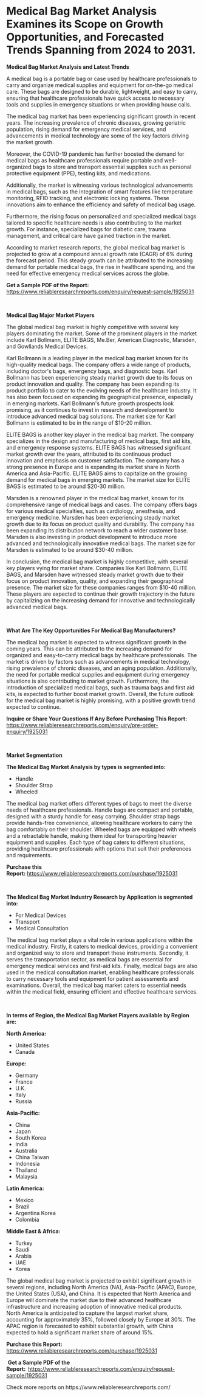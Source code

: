 <p><h1>Medical Bag Market Analysis Examines its Scope on Growth Opportunities, and Forecasted Trends Spanning from 2024 to 2031.</h1></p><p><strong>Medical Bag Market Analysis and Latest Trends</strong></p>
<p><p>A medical bag is a portable bag or case used by healthcare professionals to carry and organize medical supplies and equipment for on-the-go medical care. These bags are designed to be durable, lightweight, and easy to carry, ensuring that healthcare professionals have quick access to necessary tools and supplies in emergency situations or when providing house calls.</p><p>The medical bag market has been experiencing significant growth in recent years. The increasing prevalence of chronic diseases, growing geriatric population, rising demand for emergency medical services, and advancements in medical technology are some of the key factors driving the market growth.</p><p>Moreover, the COVID-19 pandemic has further boosted the demand for medical bags as healthcare professionals require portable and well-organized bags to store and transport essential supplies such as personal protective equipment (PPE), testing kits, and medications.</p><p>Additionally, the market is witnessing various technological advancements in medical bags, such as the integration of smart features like temperature monitoring, RFID tracking, and electronic locking systems. These innovations aim to enhance the efficiency and safety of medical bag usage.</p><p>Furthermore, the rising focus on personalized and specialized medical bags tailored to specific healthcare needs is also contributing to the market growth. For instance, specialized bags for diabetic care, trauma management, and critical care have gained traction in the market.</p><p>According to market research reports, the global medical bag market is projected to grow at a compound annual growth rate (CAGR) of 6% during the forecast period. This steady growth can be attributed to the increasing demand for portable medical bags, the rise in healthcare spending, and the need for effective emergency medical services across the globe.</p></p>
<p><strong>Get a Sample PDF of the Report:&nbsp;</strong> <a href="https://www.reliableresearchreports.com/enquiry/request-sample/1925031">https://www.reliableresearchreports.com/enquiry/request-sample/1925031</a></p>
<p>&nbsp;</p>
<p><strong>Medical Bag Major Market Players</strong></p>
<p><p>The global medical bag market is highly competitive with several key players dominating the market. Some of the prominent players in the market include Karl Bollmann, ELITE BAGS, Me.Ber, American Diagnostic, Marsden, and Gowllands Medical Devices.</p><p>Karl Bollmann is a leading player in the medical bag market known for its high-quality medical bags. The company offers a wide range of products, including doctor's bags, emergency bags, and diagnostic bags. Karl Bollmann has been experiencing steady market growth due to its focus on product innovation and quality. The company has been expanding its product portfolio to cater to the evolving needs of the healthcare industry. It has also been focused on expanding its geographical presence, especially in emerging markets. Karl Bollmann's future growth prospects look promising, as it continues to invest in research and development to introduce advanced medical bag solutions. The market size for Karl Bollmann is estimated to be in the range of $10-20 million.</p><p>ELITE BAGS is another key player in the medical bag market. The company specializes in the design and manufacturing of medical bags, first aid kits, and emergency response systems. ELITE BAGS has witnessed significant market growth over the years, attributed to its continuous product innovation and emphasis on customer satisfaction. The company has a strong presence in Europe and is expanding its market share in North America and Asia-Pacific. ELITE BAGS aims to capitalize on the growing demand for medical bags in emerging markets. The market size for ELITE BAGS is estimated to be around $20-30 million.</p><p>Marsden is a renowned player in the medical bag market, known for its comprehensive range of medical bags and cases. The company offers bags for various medical specialties, such as cardiology, anesthesia, and emergency medicine. Marsden has been experiencing steady market growth due to its focus on product quality and durability. The company has been expanding its distribution network to reach a wider customer base. Marsden is also investing in product development to introduce more advanced and technologically innovative medical bags. The market size for Marsden is estimated to be around $30-40 million.</p><p>In conclusion, the medical bag market is highly competitive, with several key players vying for market share. Companies like Karl Bollmann, ELITE BAGS, and Marsden have witnessed steady market growth due to their focus on product innovation, quality, and expanding their geographical presence. The market size for these companies ranges from $10-40 million. These players are expected to continue their growth trajectory in the future by capitalizing on the increasing demand for innovative and technologically advanced medical bags.</p></p>
<p>&nbsp;</p>
<p><strong>What Are The Key Opportunities For Medical Bag Manufacturers?</strong></p>
<p><p>The medical bag market is expected to witness significant growth in the coming years. This can be attributed to the increasing demand for organized and easy-to-carry medical bags by healthcare professionals. The market is driven by factors such as advancements in medical technology, rising prevalence of chronic diseases, and an aging population. Additionally, the need for portable medical supplies and equipment during emergency situations is also contributing to market growth. Furthermore, the introduction of specialized medical bags, such as trauma bags and first aid kits, is expected to further boost market growth. Overall, the future outlook for the medical bag market is highly promising, with a positive growth trend expected to continue.</p></p>
<p><strong>Inquire or Share Your Questions If Any Before Purchasing This Report:</strong> <a href="https://www.reliableresearchreports.com/enquiry/pre-order-enquiry/1925031">https://www.reliableresearchreports.com/enquiry/pre-order-enquiry/1925031</a></p>
<p>&nbsp;</p>
<p><strong>Market Segmentation</strong></p>
<p><strong>The Medical Bag Market Analysis by types is segmented into:</strong></p>
<p><ul><li>Handle</li><li>Shoulder Strap</li><li>Wheeled</li></ul></p>
<p><p>The medical bag market offers different types of bags to meet the diverse needs of healthcare professionals. Handle bags are compact and portable, designed with a sturdy handle for easy carrying. Shoulder strap bags provide hands-free convenience, allowing healthcare workers to carry the bag comfortably on their shoulder. Wheeled bags are equipped with wheels and a retractable handle, making them ideal for transporting heavier equipment and supplies. Each type of bag caters to different situations, providing healthcare professionals with options that suit their preferences and requirements.</p></p>
<p><strong>Purchase this Report:&nbsp;</strong><a href="https://www.reliableresearchreports.com/purchase/1925031">https://www.reliableresearchreports.com/purchase/1925031</a></p>
<p>&nbsp;</p>
<p><strong>The Medical Bag Market Industry Research by Application is segmented into:</strong></p>
<p><ul><li>For Medical Devices</li><li>Transport</li><li>Medical Consultation</li></ul></p>
<p><p>The medical bag market plays a vital role in various applications within the medical industry. Firstly, it caters to medical devices, providing a convenient and organized way to store and transport these instruments. Secondly, it serves the transportation sector, as medical bags are essential for emergency medical services and first-aid kits. Finally, medical bags are also used in the medical consultation market, enabling healthcare professionals to carry necessary tools and equipment for patient assessments and examinations. Overall, the medical bag market caters to essential needs within the medical field, ensuring efficient and effective healthcare services.</p></p>
<p>&nbsp;</p>
<p><strong>In terms of Region, the Medical Bag Market Players available by Region are:</strong></p>
<p>
    <p> <strong> North America: </strong>
        <ul>
            <li>United States</li>
            <li>Canada</li>
        </ul>
        </p> 
    <p> <strong> Europe: </strong>
        <ul>
            <li>Germany</li>
            <li>France</li>
            <li>U.K.</li>
            <li>Italy</li>
            <li>Russia</li>
        </ul>
        </p> 
    <p> <strong> Asia-Pacific: </strong>
        <ul>
            <li>China</li>
            <li>Japan</li>
            <li>South Korea</li>
            <li>India</li>
            <li>Australia</li>
            <li>China Taiwan</li>
            <li>Indonesia</li>
            <li>Thailand</li>
            <li>Malaysia</li>
        </ul>
        </p> 
    <p> <strong> Latin America: </strong>
        <ul>
            <li>Mexico</li>
            <li>Brazil</li>
            <li>Argentina Korea</li>
            <li>Colombia</li>
        </ul>
        </p> 
    <p> <strong> Middle East & Africa: </strong>
        <ul>
            <li>Turkey</li>
            <li>Saudi</li>
            <li>Arabia</li>
            <li>UAE</li>
            <li>Korea</li>
        </ul>
    </p>
    </p>
<p><p>The global medical bag market is projected to exhibit significant growth in several regions, including North America (NA), Asia-Pacific (APAC), Europe, the United States (USA), and China. It is expected that North America and Europe will dominate the market due to their advanced healthcare infrastructure and increasing adoption of innovative medical products. North America is anticipated to capture the largest market share, accounting for approximately 35%, followed closely by Europe at 30%. The APAC region is forecasted to exhibit substantial growth, with China expected to hold a significant market share of around 15%.</p></p>
<p><strong>Purchase this Report: </strong><a href="https://www.reliableresearchreports.com/purchase/1925031">https://www.reliableresearchreports.com/purchase/1925031</a></p>
<p>&nbsp;<strong>Get a Sample PDF of the Report:&nbsp;&nbsp;</strong><a href="https://www.reliableresearchreports.com/enquiry/request-sample/1925031">https://www.reliableresearchreports.com/enquiry/request-sample/1925031</a></p>
<p><strong></strong></p>
<p>Check more reports on https://www.reliableresearchreports.com/</p>